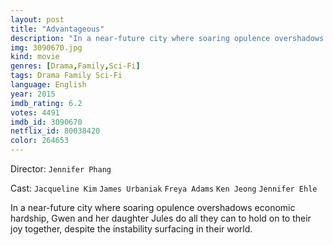```yaml
---
layout: post
title: "Advantageous"
description: "In a near-future city where soaring opulence overshadows economic hardship, Gwen and her daughter Jules do all they can to hold on to their joy together, despite the instability surfacing in their world..."
img: 3090670.jpg
kind: movie
genres: [Drama,Family,Sci-Fi]
tags: Drama Family Sci-Fi 
language: English
year: 2015
imdb_rating: 6.2
votes: 4491
imdb_id: 3090670
netflix_id: 80038420
color: 264653
---
```

Director: `Jennifer Phang`  

Cast: `Jacqueline Kim` `James Urbaniak` `Freya Adams` `Ken Jeong` `Jennifer Ehle` 

In a near-future city where soaring opulence overshadows economic hardship, Gwen and her daughter Jules do all they can to hold on to their joy together, despite the instability surfacing in their world.